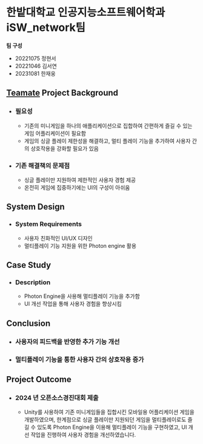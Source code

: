 # 한밭대학교 인공지능소프트웨어학과 iSW_network팀

**팀 구성**
- 20221075 정현서
- 20221046 김서연
- 20231081 한재웅

## <u>Teamate</u> Project Background
- ### 필요성
  - 기존의 미니게임을 하나의 애플리케이션으로 집합하여 간편하게 즐길 수 있는 게임 어플리케이션이 필요함
  - 게임의 싱글 플레이 제한성을 해결하고, 멀티 플레이 기능을 추가하여 사용자 간의 상호작용을 강화할 필요가 있음
- ### 기존 해결책의 문제점
  - 싱글 플레이만 지원하여 제한적인 사용자 경험 제공
  - 온전히 게임에 집중하기에는 UI의 구성이 아쉬움
  
## System Design
  - ### System Requirements
    - 사용자 친화적인 UI/UX 디자인
    - 멀티플레이 기능 지원을 위한 Photon engine 활용
    
## Case Study
  - ### Description
    - Photon Engine을 사용해 멀티플레이 기능을 추가함
    - UI 개선 작업을 통해 사용자 경험을 향상시킴
  
## Conclusion
  - ### 사용자의 피드백을 반영한 추가 기능 개선
  - ### 멀티플레이 기능을 통한 사용자 간의 상호작용 증가
  
## Project Outcome
- ### 2024 년 오픈소스경진대회 제출
  - Unity를 사용하여 기존 미니게임들을 집합시킨 모바일용 어플리케이션 게임을 개발하였으며, 한계점으로 싱글 플레이만 지원되던 게임을 멀티플레이로도 즐길 수 있도록 Photon Engine을 이용해 멀티플레이 기능을 구현하였고, UI 개선 작업을 진행하여 사용자 경험을 개선하였습니다.
